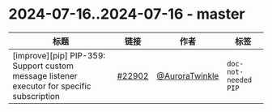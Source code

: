 # 2024-07-16..2024-07-16 - master
| 标题 | 链接 | 作者 | 标签 |
| - | :--: | :--: | - |
| [improve][pip] PIP-359: Support custom message listener executor for specific subscription | [#22902](https://github.com/apache/pulsar/pull/22902) | [@AuroraTwinkle](https://github.com/AuroraTwinkle) | `doc-not-needed` `PIP`  | 
